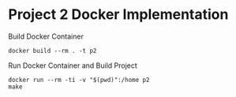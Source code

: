 # Project 2 Docker Implementation

Build Docker Container
```
docker build --rm . -t p2
```

Run Docker Container and Build Project
```
docker run --rm -ti -v "$(pwd)":/home p2
make
```